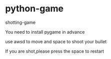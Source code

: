 # python-game
shotting-game 

You need to install pygame in advance

use awsd to move and space to shoot your bullet

If you are shot,please press the space to restart
